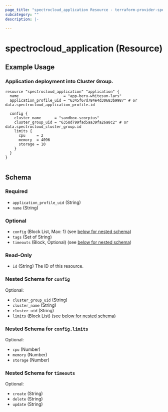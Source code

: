 ```yaml
---
page_title: "spectrocloud_application Resource - terraform-provider-spectrocloud"
subcategory: ""
description: |-
  
---
```


# spectrocloud_application (Resource)

  

## Example Usage


### Application deployment into Cluster Group.

```hcl
resource "spectrocloud_application" "application" {
  name                    = "app-beru-whitesun-lars"
  application_profile_uid = "6345f67d784e4d30683b9987" # or data.spectrocloud_application_profile.id

  config {
    cluster_name      = "sandbox-scorpius"
    cluster_group_uid = "6358d799fad5aa39fa26a8c2" # or data.spectrocloud_cluster_group.id
    limits {
      cpu     = 2
      memory  = 4096
      storage = 10
    }
  }
}
   
```


<!-- schema generated by tfplugindocs -->
## Schema

### Required

- `application_profile_uid` (String)
- `name` (String)

### Optional

- `config` (Block List, Max: 1) (see [below for nested schema](#nestedblock--config))
- `tags` (Set of String)
- `timeouts` (Block, Optional) (see [below for nested schema](#nestedblock--timeouts))

### Read-Only

- `id` (String) The ID of this resource.

<a id="nestedblock--config"></a>
### Nested Schema for `config`

Optional:

- `cluster_group_uid` (String)
- `cluster_name` (String)
- `cluster_uid` (String)
- `limits` (Block List) (see [below for nested schema](#nestedblock--config--limits))

<a id="nestedblock--config--limits"></a>
### Nested Schema for `config.limits`

Optional:

- `cpu` (Number)
- `memory` (Number)
- `storage` (Number)



<a id="nestedblock--timeouts"></a>
### Nested Schema for `timeouts`

Optional:

- `create` (String)
- `delete` (String)
- `update` (String)